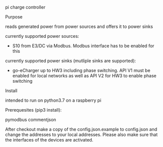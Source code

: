 pi charge controller

Purpose

reads generated power from power sources and offers it to power sinks

currently supported power sources:
- S10 from E3/DC via Modbus. Modbus interface has to be enabled for this

currently supported power sinks (mutliple sinks are supported):
- go-eCharger up to HW3 including phase switching. API V1 must be enabled for local networks as well as API V2 for HW3 to enable phase switching

Install

intended to run on python3.7 on a raspberry pi

Prerequesites (pip3 install):

pymodbus commentjson

After checkout make a copy of the config.json.example to config.json and change the addresses to your local addresses.
Please also make sure that the interfaces of the devices are activated.
